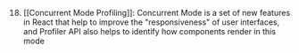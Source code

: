 18. [[Concurrent Mode Profiling]]: Concurrent Mode is a set of new features in React that help to improve the "responsiveness" of user interfaces, and Profiler API also helps to identify how components render in this mode